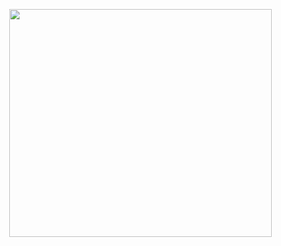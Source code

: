 

<p align="center">
  <img width="460" height="400" src="https://i.pinimg.com/736x/a8/e1/fa/a8e1faa27522c1ef72852afcb1de5917.jpg">
</p>
 
